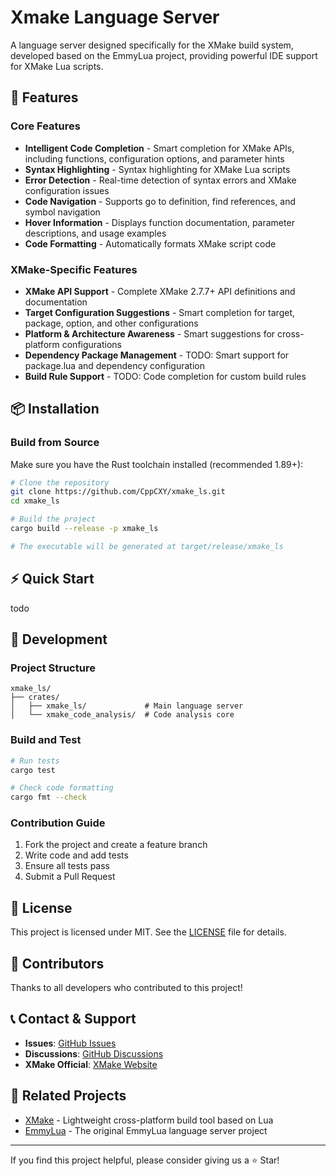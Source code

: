 # Xmake Language Server

A language server designed specifically for the XMake build system, developed based on the EmmyLua project, providing powerful IDE support for XMake Lua scripts.

## 🚀 Features

### Core Features
- **Intelligent Code Completion** - Smart completion for XMake APIs, including functions, configuration options, and parameter hints
- **Syntax Highlighting** - Syntax highlighting for XMake Lua scripts
- **Error Detection** - Real-time detection of syntax errors and XMake configuration issues
- **Code Navigation** - Supports go to definition, find references, and symbol navigation
- **Hover Information** - Displays function documentation, parameter descriptions, and usage examples
- **Code Formatting** - Automatically formats XMake script code

### XMake-Specific Features
- **XMake API Support** - Complete XMake 2.7.7+ API definitions and documentation
- **Target Configuration Suggestions** - Smart completion for target, package, option, and other configurations
- **Platform & Architecture Awareness** - Smart suggestions for cross-platform configurations
- **Dependency Package Management** - TODO: Smart support for package.lua and dependency configuration
- **Build Rule Support** - TODO: Code completion for custom build rules

## 📦 Installation

### Build from Source

Make sure you have the Rust toolchain installed (recommended 1.89+):

```bash
# Clone the repository
git clone https://github.com/CppCXY/xmake_ls.git
cd xmake_ls

# Build the project
cargo build --release -p xmake_ls

# The executable will be generated at target/release/xmake_ls
```

## ⚡ Quick Start

todo

## 🔧 Development

### Project Structure

```
xmake_ls/
├── crates/
│   ├── xmake_ls/             # Main language server
│   └── xmake_code_analysis/  # Code analysis core
```

### Build and Test

```bash
# Run tests
cargo test

# Check code formatting
cargo fmt --check
```

### Contribution Guide

1. Fork the project and create a feature branch
2. Write code and add tests
3. Ensure all tests pass
4. Submit a Pull Request

## 📄 License

This project is licensed under MIT. See the [LICENSE](LICENSE) file for details.

## 🤝 Contributors

Thanks to all developers who contributed to this project!

## 📞 Contact & Support

- **Issues**: [GitHub Issues](https://github.com/CppCXY/xmake_ls/issues)
- **Discussions**: [GitHub Discussions](https://github.com/CppCXY/xmake_ls/discussions)
- **XMake Official**: [XMake Website](https://xmake.io)

## 🔗 Related Projects

- [XMake](https://github.com/xmake-io/xmake) - Lightweight cross-platform build tool based on Lua
- [EmmyLua](https://github.com/EmmyLuaLs/emmylua-analyzer-rust) - The original EmmyLua language server project

---

If you find this project helpful, please consider giving us a ⭐ Star!